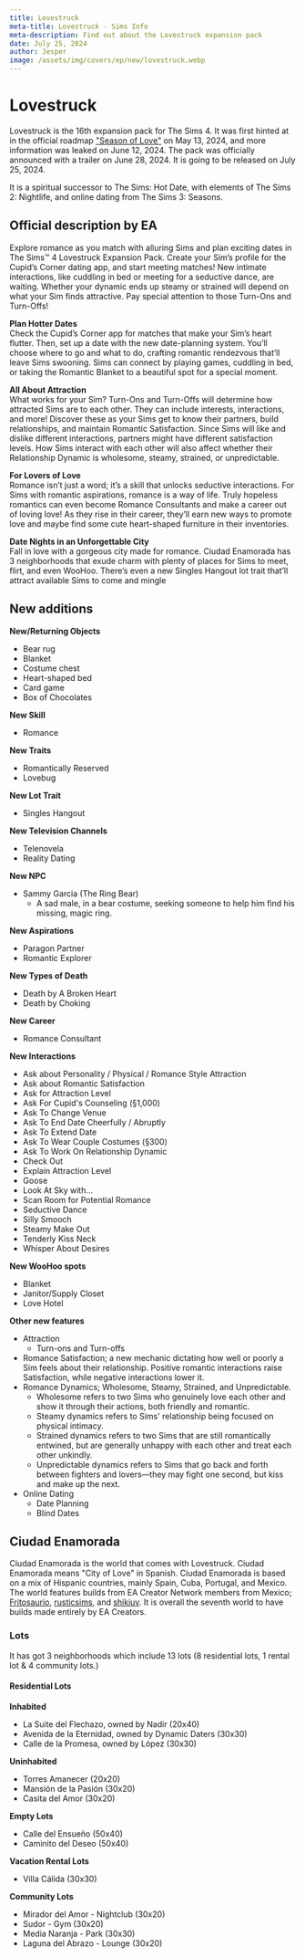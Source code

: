 ```yaml
---
title: Lovestruck
meta-title: Lovestruck - Sims Info
meta-description: Find out about the Lovestruck expansion pack
date: July 25, 2024
author: Jesper
image: /assets/img/covers/ep/new/lovestruck.webp
---
```


# Lovestruck

Lovestruck is the 16th expansion pack for The Sims 4. It was first hinted at in the official roadmap ["Season of Love"](https://web.archive.org/web/20240515203503/https://www.ea.com/games/the-sims/the-sims-4/campaigns/the-sims-4-season-of-love) on May 13, 2024, and more information was leaked on June 12, 2024. The pack was officially announced with a trailer on June 28, 2024. It is going to be released on July 25, 2024.

It is a spiritual successor to The Sims: Hot Date, with elements of The Sims 2: Nightlife, and online dating from The Sims 3: Seasons.

## Official description by EA
Explore romance as you match with alluring Sims and plan exciting dates in The Sims™ 4 Lovestruck Expansion Pack. Create your Sim’s profile for the Cupid’s Corner dating app, and start meeting matches! New intimate interactions, like cuddling in bed or meeting for a seductive dance, are waiting. Whether your dynamic ends up steamy or strained will depend on what your Sim finds attractive. Pay special attention to those Turn-Ons and Turn-Offs!

**Plan Hotter Dates**  
Check the Cupid’s Corner app for matches that make your Sim’s heart flutter. Then, set up a date with the new date-planning system. You’ll choose where to go and what to do, crafting romantic rendezvous that’ll leave Sims swooning. Sims can connect by playing games, cuddling in bed, or taking the Romantic Blanket to a beautiful spot for a special moment.

**All About Attraction**  
What works for your Sim? Turn-Ons and Turn-Offs will determine how attracted Sims are to each other. They can include interests, interactions, and more! Discover these as your Sims get to know their partners, build relationships, and maintain Romantic Satisfaction. Since Sims will like and dislike different interactions, partners might have different satisfaction levels. How Sims interact with each other will also affect whether their Relationship Dynamic is wholesome, steamy, strained, or unpredictable.

**For Lovers of Love**  
Romance isn’t just a word; it’s a skill that unlocks seductive interactions. For Sims with romantic aspirations, romance is a way of life. Truly hopeless romantics can even become Romance Consultants and make a career out of loving love! As they rise in their career, they’ll earn new ways to promote love and maybe find some cute heart-shaped furniture in their inventories.

**Date Nights in an Unforgettable City**  
Fall in love with a gorgeous city made for romance. Ciudad Enamorada has 3 neighborhoods that exude charm with plenty of places for Sims to meet, flirt, and even WooHoo. There’s even a new Singles Hangout lot trait that’ll attract available Sims to come and mingle

## New additions
**New/Returning Objects**  

- Bear rug
- Blanket
- Costume chest
- Heart-shaped bed
- Card game
- Box of Chocolates

**New Skill**  

- Romance

**New Traits**  

- Romantically Reserved
- Lovebug

**New Lot Trait**  

- Singles Hangout

**New Television Channels**  

- Telenovela
- Reality Dating

**New NPC**  

- Sammy Garcia (The Ring Bear)
    - A sad male, in a bear costume, seeking someone to help him find his missing, magic ring.

**New Aspirations**  

- Paragon Partner
- Romantic Explorer

**New Types of Death**  

- Death by A Broken Heart
- Death by Choking

**New Career**  

- Romance Consultant

**New Interactions**  

- Ask about Personality / Physical / Romance Style Attraction
- Ask about Romantic Satisfaction
- Ask for Attraction Level
- Ask For Cupid's Counseling (§1,000)
- Ask To Change Venue
- Ask To End Date Cheerfully / Abruptly
- Ask To Extend Date
- Ask To Wear Couple Costumes (§300)
- Ask To Work On Relationship Dynamic
- Check Out
- Explain Attraction Level
- Goose
- Look At Sky with...
- Scan Room for Potential Romance
- Seductive Dance
- Silly Smooch
- Steamy Make Out
- Tenderly Kiss Neck
- Whisper About Desires

**New WooHoo spots**  

- Blanket
- Janitor/Supply Closet
- Love Hotel

**Other new features**  

- Attraction
    - Turn-ons and Turn-offs
- Romance Satisfaction; a new mechanic dictating how well or poorly a Sim feels about their relationship. Positive romantic interactions raise Satisfaction, while negative interactions lower it.
- Romance Dynamics; Wholesome, Steamy, Strained, and Unpredictable.
    - Wholesome refers to two Sims who genuinely love each other and show it through their actions, both friendly and romantic.
    - Steamy dynamics refers to Sims' relationship being focused on physical intimacy.
    - Strained dynamics refers to two Sims that are still romantically entwined, but are generally unhappy with each other and treat each other unkindly.
    - Unpredictable dynamics refers to Sims that go back and forth between fighters and lovers—they may fight one second, but kiss and make up the next.
- Online Dating
    - Date Planning
    - Blind Dates

## Ciudad Enamorada
Ciudad Enamorada is the world that comes with Lovestruck. Ciudad Enamorada means "City of Love" in Spanish. Ciudad Enamorada is based on a mix of Hispanic countries, mainly Spain, Cuba, Portugal, and Mexico. The world features builds from EA Creator Network members from Mexico; [Fritosaurio](https://x.com/Fritosaurio), [rusticsims](https://x.com/rusticsims), and [shikiuv](https://x.com/shikiuv). It is overall the seventh world to have builds made entirely by EA Creators.

### Lots

It has got 3 neighborhoods which include 13 lots (8 residential lots, 1 rental lot & 4 community lots.) 

#### Residential Lots

**Inhabited**

- La Suite del Flechazo, owned by Nadir (20x40)
- Avenida de la Eternidad, owned by Dynamic Daters (30x30)
- Calle de la Promesa, owned by López (30x30)

**Uninhabited**

- Torres Amanecer (20x20)
- Mansión de la Pasión (30x20)
- Casita del Amor (30x20)

**Empty Lots**

- Calle del Ensueño (50x40)
- Caminito del Deseo (50x40)

**Vacation Rental Lots**

- Villa Cálida (30x30)

**Community Lots**

- Mirador del Amor - Nightclub (30x20)
- Sudor - Gym (30x20)
- Media Naranja - Park (30x30)
- Laguna del Abrazo - Lounge (30x20)